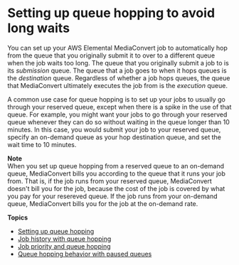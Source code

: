 # Setting up queue hopping to avoid long waits<a name="setting-up-queue-hopping-to-avoid-long-waits"></a>

You can set up your AWS Elemental MediaConvert job to automatically hop from the queue that you originally submit it to over to a different queue when the job waits too long\. The queue that you originally submit a job to is its *submission* queue\. The queue that a job goes to when it hops queues is the *destination* queue\. Regardless of whether a job hops queues, the queue that MediaConvert ultimately executes the job from is the *execution* queue\.

A common use case for queue hopping is to set up your jobs to usually go through your reserved queue, except when there is a spike in the use of that queue\. For example, you might want your jobs to go through your reserved queue whenever they can do so without waiting in the queue longer than 10 minutes\. In this case, you would submit your job to your reserved queue, specify an on\-demand queue as your hop destination queue, and set the wait time to 10 minutes\.

**Note**  
When you set up queue hopping from a reserved queue to an on\-demand queue, MediaConvert bills you according to the queue that it runs your job from\. That is, if the job runs from your reserved queue, MediaConvert doesn't bill you for the job, because the cost of the job is covered by what you pay for your resereved queue\. If the job runs from your on\-demand queue, MediaConvert bills you for the job at the on\-demand rate\.

**Topics**
+ [Setting up queue hopping](setting-up-queue-hopping.md)
+ [Job history with queue hopping](job-queue-hopping-history.md)
+ [Job priority and queue hopping](job-priority-and-queue-hopping.md)
+ [Queue hopping behavior with paused queues](queue-hopping-with-paused-queues.md)